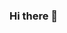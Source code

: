 ### Hi there 👋

<!--
**JinilShukla/JinilShukla** is a ✨ _special_ ✨ repository because its `README.md` (this file) appears on your GitHub profile.

Here are some ideas to get you started:
Yo
- 🔭 I’m currently working on ...
- 🌱 I’m currently learning ...
- 👯 I’m looking to collaborate on ...
- 🤔 I’m looking for help with ...
- 💬 Ask me about ...
- 📫 How to reach me: ...
- 😄 Pronouns: ...
- ⚡ Fun fact: ...
-->
